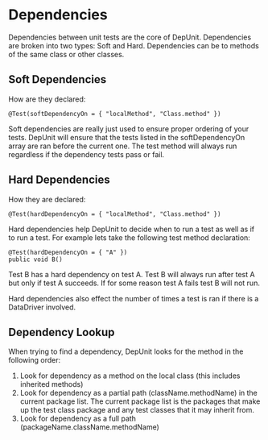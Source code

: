 # Dependencies #

Dependencies between unit tests are the core of DepUnit.  Dependencies are broken into two types: Soft and Hard.  Dependencies can be to methods of the same class or other classes.


## Soft Dependencies ##

How are they declared:
```
@Test(softDependencyOn = { "localMethod", "Class.method" })
```

Soft dependencies are really just used to ensure proper ordering of your tests.  DepUnit will ensure that the tests listed in the softDependencyOn array are ran before the current one.  The test method will always run regardless if the dependency tests pass or fail.


## Hard Dependencies ##

How they are declared:
```
@Test(hardDependencyOn = { "localMethod", "Class.method" })
```

Hard dependencies help DepUnit to decide when to run a test as well as if to run a test.  For example lets take the following test method declaration:
```
@Test(hardDependencyOn = { "A" })
public void B()
```

Test B has a hard dependency on test A.  Test B will always run after test A but only if test A succeeds.  If for some reason test A fails test B will not run.

Hard dependencies also effect the number of times a test is ran if there is a DataDriver involved.


## Dependency Lookup ##

When trying to find a dependency, DepUnit looks for the method in the following order:
  1. Look for dependency as a method on the local class (this includes inherited methods)
  1. Look for dependency as a partial path (className.methodName) in the current package list.  The current package list is the packages that make up the test class package and any test classes that it may inherit from.
  1. Look for dependency as a full path (packageName.className.methodName)
